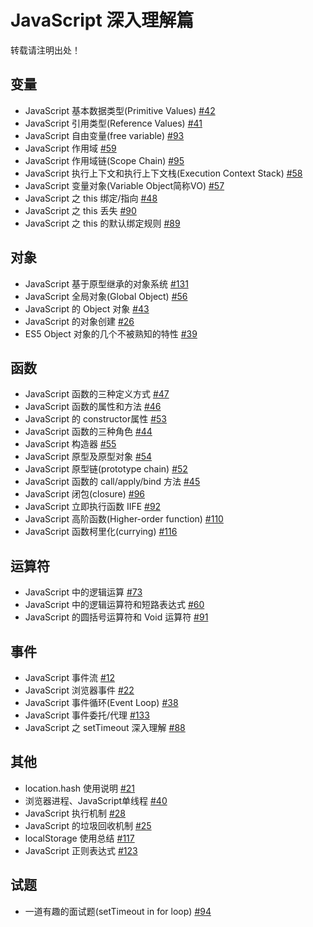 # JavaScript 深入理解篇

转载请注明出处！

## 变量
- JavaScript 基本数据类型(Primitive Values) [#42](https://github.com/felix-cao/Blog/issues/42)
- JavaScript 引用类型(Reference Values) [#41](https://github.com/felix-cao/Blog/issues/41)
- JavaScript 自由变量(free variable) [#93](https://github.com/felix-cao/Blog/issues/93)
- JavaScript 作用域 [#59](https://github.com/felix-cao/Blog/issues/59)
- JavaScript 作用域链(Scope Chain) [#95](https://github.com/felix-cao/Blog/issues/95)
- JavaScript 执行上下文和执行上下文栈(Execution Context Stack) [#58](https://github.com/felix-cao/Blog/issues/58)
- JavaScript 变量对象(Variable Object简称VO) [#57](https://github.com/felix-cao/Blog/issues/57)
- JavaScript 之 this 绑定/指向 [#48](https://github.com/felix-cao/Blog/issues/48)
- JavaScript 之 this 丢失 [#90](https://github.com/felix-cao/Blog/issues/90)
- JavaScript 之 this 的默认绑定规则 [#89](https://github.com/felix-cao/Blog/issues/89)

## 对象
- JavaScript 基于原型继承的对象系统 [#131](https://github.com/felix-cao/Blog/issues/131)
- JavaScript 全局对象(Global Object) [#56](https://github.com/felix-cao/Blog/issues/56)
- JavaScript 的 Object 对象 [#43](https://github.com/felix-cao/Blog/issues/43)
- JavaScript 的对象创建 [#26](https://github.com/felix-cao/Blog/issues/26)
- ES5 Object 对象的几个不被熟知的特性 [#39](https://github.com/felix-cao/Blog/issues/39)

## 函数
- JavaScript 函数的三种定义方式 [#47](https://github.com/felix-cao/Blog/issues/47)
- JavaScript 函数的属性和方法 [#46](https://github.com/felix-cao/Blog/issues/46)
- JavaScript 的 constructor属性 [#53](https://github.com/felix-cao/Blog/issues/53)
- JavaScript 函数的三种角色 [#44](https://github.com/felix-cao/Blog/issues/44)
- JavaScript 构造器 [#55](https://github.com/felix-cao/Blog/issues/55)
- JavaScript 原型及原型对象 [#54](https://github.com/felix-cao/Blog/issues/54)
- JavaScript 原型链(prototype chain) [#52](https://github.com/felix-cao/Blog/issues/52)
- JavaScript 函数的 call/apply/bind 方法 [#45](https://github.com/felix-cao/Blog/issues/45)
- JavaScript 闭包(closure) [#96](https://github.com/felix-cao/Blog/issues/96)
- JavaScript 立即执行函数 IIFE [#92](https://github.com/felix-cao/Blog/issues/92)
- JavaScript 高阶函数(Higher-order function) [#110](https://github.com/felix-cao/Blog/issues/110)
- JavaScript 函数柯里化(currying) [#116](https://github.com/felix-cao/Blog/issues/116)

## 运算符
- JavaScript 中的逻辑运算 [#73](https://github.com/felix-cao/Blog/issues/73)
- JavaScript 中的逻辑运算符和短路表达式 [#60](https://github.com/felix-cao/Blog/issues/60)
- JavaScript 的圆括号运算符和 Void 运算符 [#91](https://github.com/felix-cao/Blog/issues/91)


## 事件
- JavaScript 事件流 [#12](https://github.com/felix-cao/Blog/issues/12)
- JavaScript 浏览器事件 [#22](https://github.com/felix-cao/Blog/issues/22)
- JavaScript 事件循环(Event Loop) [#38](https://github.com/felix-cao/Blog/issues/38)
- JavaScript 事件委托/代理 [#133](https://github.com/felix-cao/Blog/issues/133)
- JavaScript 之 setTimeout 深入理解 [#88](https://github.com/felix-cao/Blog/issues/88)

## 其他
- location.hash 使用说明 [#21](https://github.com/felix-cao/Blog/issues/21)
- 浏览器进程、JavaScript单线程 [#40](https://github.com/felix-cao/Blog/issues/40)
- JavaScript 执行机制 [#28](https://github.com/felix-cao/Blog/issues/28)
- JavaScript 的垃圾回收机制 [#25](https://github.com/felix-cao/Blog/issues/25)
- localStorage 使用总结 [#117](https://github.com/felix-cao/Blog/issues/117)
- JavaScript 正则表达式 [#123](https://github.com/felix-cao/Blog/issues/123)

## 试题
- 一道有趣的面试题(setTimeout in for loop) [#94](https://github.com/felix-cao/Blog/issues/94)
